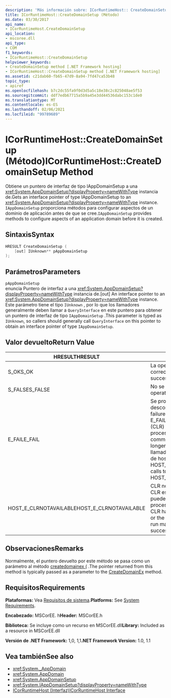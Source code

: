 ```yaml
---
description: 'Más información sobre: ICorRuntimeHost:: CreateDomainSetup ((método)'
title: ICorRuntimeHost::CreateDomainSetup (Método)
ms.date: 03/30/2017
api_name:
- ICorRuntimeHost.CreateDomainSetup
api_location:
- mscoree.dll
api_type:
- COM
f1_keywords:
- ICorRuntimeHost::CreateDomainSetup
helpviewer_keywords:
- CreateDomainSetup method [.NET Framework hosting]
- ICorRuntimeHost::CreateDomainSetup method [.NET Framework hosting]
ms.assetid: c21dab60-fb65-47d9-8a94-7fd47ca53b48
topic_type:
- apiref
ms.openlocfilehash: b7c2dc55fa9f0d3d5a5c18e38c2c825048ae5f53
ms.sourcegitcommit: ddf7edb67715a5b9a45e3dd44536dabc153c1de0
ms.translationtype: MT
ms.contentlocale: es-ES
ms.lasthandoff: 02/06/2021
ms.locfileid: "99789689"
---
```

# <a name="icorruntimehostcreatedomainsetup-method"></a><span data-ttu-id="63d94-103">ICorRuntimeHost::CreateDomainSetup (Método)</span><span class="sxs-lookup"><span data-stu-id="63d94-103">ICorRuntimeHost::CreateDomainSetup Method</span></span>

<span data-ttu-id="63d94-104">Obtiene un puntero de interfaz de tipo IAppDomainSetup a una <xref:System.AppDomainSetup?displayProperty=nameWithType> instancia de.</span><span class="sxs-lookup"><span data-stu-id="63d94-104">Gets an interface pointer of type IAppDomainSetup to an <xref:System.AppDomainSetup?displayProperty=nameWithType> instance.</span></span> <span data-ttu-id="63d94-105">`IAppDomainSetup` proporciona métodos para configurar aspectos de un dominio de aplicación antes de que se cree.</span><span class="sxs-lookup"><span data-stu-id="63d94-105">`IAppDomainSetup` provides methods to configure aspects of an application domain before it is created.</span></span>  
  
## <a name="syntax"></a><span data-ttu-id="63d94-106">Sintaxis</span><span class="sxs-lookup"><span data-stu-id="63d94-106">Syntax</span></span>  
  
```cpp  
HRESULT CreateDomainSetup (  
    [out] IUnknown** pAppDomainSetup  
);  
```  
  
## <a name="parameters"></a><span data-ttu-id="63d94-107">Parámetros</span><span class="sxs-lookup"><span data-stu-id="63d94-107">Parameters</span></span>  

 `pAppDomainSetup`  
 <span data-ttu-id="63d94-108">enuncia Puntero de interfaz a una <xref:System.AppDomainSetup?displayProperty=nameWithType> instancia de.</span><span class="sxs-lookup"><span data-stu-id="63d94-108">[out] An interface pointer to an <xref:System.AppDomainSetup?displayProperty=nameWithType> instance.</span></span> <span data-ttu-id="63d94-109">Este parámetro tiene el tipo `IUnknown` , por lo que los llamadores generalmente deben llamar a `QueryInterface` en este puntero para obtener un puntero de interfaz de tipo `IAppDomainSetup` .</span><span class="sxs-lookup"><span data-stu-id="63d94-109">This parameter is typed as `IUnknown`, so callers should generally call `QueryInterface` on this pointer to obtain an interface pointer of type `IAppDomainSetup`.</span></span>  
  
## <a name="return-value"></a><span data-ttu-id="63d94-110">Valor devuelto</span><span class="sxs-lookup"><span data-stu-id="63d94-110">Return Value</span></span>  
  
|<span data-ttu-id="63d94-111">HRESULT</span><span class="sxs-lookup"><span data-stu-id="63d94-111">HRESULT</span></span>|<span data-ttu-id="63d94-112">Descripción</span><span class="sxs-lookup"><span data-stu-id="63d94-112">Description</span></span>|  
|-------------|-----------------|  
|<span data-ttu-id="63d94-113">S_OK</span><span class="sxs-lookup"><span data-stu-id="63d94-113">S_OK</span></span>|<span data-ttu-id="63d94-114">La operación se realizó correctamente.</span><span class="sxs-lookup"><span data-stu-id="63d94-114">The operation was successful.</span></span>|  
|<span data-ttu-id="63d94-115">S_FALSE</span><span class="sxs-lookup"><span data-stu-id="63d94-115">S_FALSE</span></span>|<span data-ttu-id="63d94-116">No se pudo completar la operación.</span><span class="sxs-lookup"><span data-stu-id="63d94-116">The operation failed to complete.</span></span>|  
|<span data-ttu-id="63d94-117">E_FAIL</span><span class="sxs-lookup"><span data-stu-id="63d94-117">E_FAIL</span></span>|<span data-ttu-id="63d94-118">Se produjo un error grave desconocido.</span><span class="sxs-lookup"><span data-stu-id="63d94-118">An unknown, catastrophic failure occurred.</span></span> <span data-ttu-id="63d94-119">Si un método devuelve E_FAIL, el Common Language Runtime (CLR) ya no se puede usar en el proceso.</span><span class="sxs-lookup"><span data-stu-id="63d94-119">If a method returns E_FAIL, the common language runtime (CLR) is no longer usable in the process.</span></span> <span data-ttu-id="63d94-120">Las llamadas subsiguientes a cualquier API de hospedaje devuelven HOST_E_CLRNOTAVAILABLE.</span><span class="sxs-lookup"><span data-stu-id="63d94-120">Subsequent calls to any hosting APIs return HOST_E_CLRNOTAVAILABLE.</span></span>|  
|<span data-ttu-id="63d94-121">HOST_E_CLRNOTAVAILABLE</span><span class="sxs-lookup"><span data-stu-id="63d94-121">HOST_E_CLRNOTAVAILABLE</span></span>|<span data-ttu-id="63d94-122">CLR no se ha cargado en un proceso o CLR está en un estado en el que no puede ejecutar código administrado ni procesar la llamada correctamente.</span><span class="sxs-lookup"><span data-stu-id="63d94-122">The CLR has not been loaded into a process, or the CLR is in a state in which it cannot run managed code or process the call successfully.</span></span>|  
  
## <a name="remarks"></a><span data-ttu-id="63d94-123">Observaciones</span><span class="sxs-lookup"><span data-stu-id="63d94-123">Remarks</span></span>  

 <span data-ttu-id="63d94-124">Normalmente, el puntero devuelto por este método se pasa como un parámetro al método [createdomainex (](icorruntimehost-createdomainex-method.md) .</span><span class="sxs-lookup"><span data-stu-id="63d94-124">The pointer returned from this method is typically passed as a parameter to the [CreateDomainEx](icorruntimehost-createdomainex-method.md) method.</span></span>  
  
## <a name="requirements"></a><span data-ttu-id="63d94-125">Requisitos</span><span class="sxs-lookup"><span data-stu-id="63d94-125">Requirements</span></span>  

 <span data-ttu-id="63d94-126">**Plataformas:** Vea [Requisitos de sistema](../../get-started/system-requirements.md).</span><span class="sxs-lookup"><span data-stu-id="63d94-126">**Platforms:** See [System Requirements](../../get-started/system-requirements.md).</span></span>  
  
 <span data-ttu-id="63d94-127">**Encabezado:** MSCorEE. h</span><span class="sxs-lookup"><span data-stu-id="63d94-127">**Header:** MSCorEE.h</span></span>  
  
 <span data-ttu-id="63d94-128">**Biblioteca:** Se incluye como un recurso en MSCorEE.dll</span><span class="sxs-lookup"><span data-stu-id="63d94-128">**Library:** Included as a resource in MSCorEE.dll</span></span>  
  
 <span data-ttu-id="63d94-129">**Versión de .NET Framework:** 1,0, 1,1</span><span class="sxs-lookup"><span data-stu-id="63d94-129">**.NET Framework Version:** 1.0, 1.1</span></span>  
  
## <a name="see-also"></a><span data-ttu-id="63d94-130">Vea también</span><span class="sxs-lookup"><span data-stu-id="63d94-130">See also</span></span>

- <xref:System._AppDomain>
- <xref:System.AppDomain>
- <xref:System.AppDomainSetup>
- <xref:System.IAppDomainSetup?displayProperty=nameWithType>
- [<span data-ttu-id="63d94-131">ICorRuntimeHost (Interfaz)</span><span class="sxs-lookup"><span data-stu-id="63d94-131">ICorRuntimeHost Interface</span></span>](icorruntimehost-interface.md)
